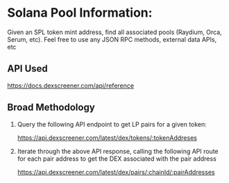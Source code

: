 # Solana Pool Information:

Given an SPL token mint address, find all associated pools (Raydium, Orca, Serum, etc). Feel
free to use any JSON RPC methods, external data APIs, etc

## API Used
https://docs.dexscreener.com/api/reference

## Broad Methodology

1. Query the following API endpoint to get LP pairs for a given token:

    https://api.dexscreener.com/latest/dex/tokens/:tokenAddreses

2. Iterate through the above API response, calling the following API route for each pair address to get the DEX associated with the pair address

    https://api.dexscreener.com/latest/dex/pairs/:chainId/:pairAddresses


